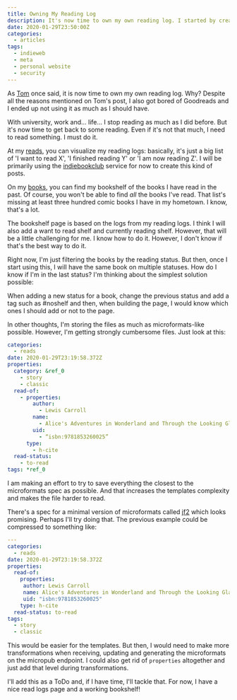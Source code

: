 ```yaml
---
title: Owning My Reading Log
description: It's now time to own my own reading log. I started by creating a reading logs page and supporting all the IndieWeb-related specs for this.
date: 2020-01-29T23:50:00Z
categories:
  - articles
tags:
  - indieweb
  - meta
  - personal website
  - security
---
```


As [Tom](https://macwright.org/2017/12/11/indieweb-reading.html) once said, it is now time to own my own reading log. Why? Despite all the reasons mentioned on Tom's post, I also got bored of Goodreads and I ended up not using it as much as I should have.

<!--more-->

With university, work and… life… I stop reading as much as I did before. But it's now time to get back to some reading. Even if it's not that much, I need to read something. I must do it.

At my [reads](/readings/), you can visualize my reading logs: basically, it's just a big list of 'I want to read X', 'I finished reading Y' or 'I am now reading Z'. I will be primarily using the [indiebookclub](https://indiebookclub.biz/) service for now to create this kind of posts.

On my [books](/readings/), you can find my bookshelf of the books I have read in the past. Of course, you won't be able to find _all_ the books I've read. That list's missing at least three hundred comic books I have in my hometown. I know, that's a lot.

The bookshelf page is based on the logs from my reading logs. I think I will also add a want to read shelf and currently reading shelf. However, that will be a little challenging for me. I know how to do it. However, I don't know if that's the best way to do it.

Right now, I'm just filtering the books by the reading status. But then, once I start using this, I will have the same book on multiple statuses. How do I know if I'm in the last status? I'm thinking about the simplest solution possible:

When adding a new status for a book, change the previous status and add a tag such as #noshelf and then, when building the page, I would know which ones I should add or not to the page.

In other thoughts, I'm storing the files as much as microformats-like possible. However, I'm getting strongly cumbersome files. Just look at this:

```yaml
categories:
  - reads
date: 2020-01-29T23:19:58.372Z
properties:
  category: &ref_0
    - story
    - classic
  read-of:
    - properties:
        author:
          - Lewis Carroll
        name:
          - Alice's Adventures in Wonderland and Through the Looking Glass
        uid:
          - “isbn:9781853260025”
      type:
        - h-cite
  read-status:
    - to-read
tags: *ref_0
```

I am making an effort to try to save everything the closest to the microformats  spec as possible. And that increases the templates complexity and makes the file harder to read.

There's a spec for a minimal version of microformats called [jf2](http://microformats.org/wiki/jf2) which looks promising. Perhaps I'll try  doing that. The previous example could be compressed to something like:

```yaml
---
categories:
  - reads
date: 2020-01-29T23:19:58.372Z
properties:
  read-of:
  	properties:
     author: Lewis Carroll
     name: Alice's Adventures in Wonderland and Through the Looking Glass
     uid: "isbn:9781853260025"
    type: h-cite
  read-status: to-read
tags:
  - story
  - classic
```

This would be easier for the templates. But then, I would need to make more transformations when receiving, updating and generating the microformats on the micropub endpoint. I could also get rid of `properties` altogether and just add that level during transformations.

I'll add this as a ToDo and, if I have time, I'll tackle that. For now, I have a nice read logs page and a working bookshelf!
